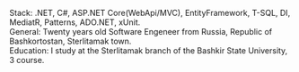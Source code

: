 Stack: .NET, C#, ASP.NET Core(WebApi/MVC), EntityFramework, T-SQL, DI, MediatR, Patterns, ADO.NET, xUnit.  
General: Twenty years old Software Engeneer from Russia, Republic of Bashkortostan, Sterlitamak town.  
Education: I study at the Sterlitamak branch of the Bashkir State University, 3 course.  
